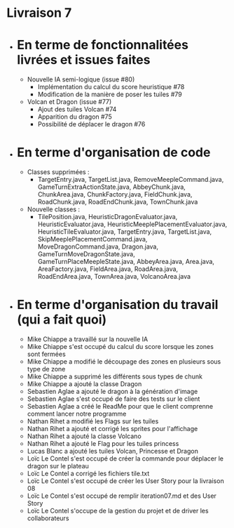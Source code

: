 # Livraison 7
- # En terme de fonctionnalitées livrées et issues faites
  - Nouvelle IA semi-logique (issue #80)
    -  Implémentation du calcul du score heuristique #78
    -  Modification de la manière de poser les tuiles #79
  - Volcan et Dragon (issue #77)
    - Ajout des tuiles Volcan #74
    - Apparition du dragon #75
    - Possibilité de déplacer le dragon #76

- # En terme d'organisation de code
  - Classes supprimées : 
    - TargetEntry.java, TargetList.java, RemoveMeepleCommand.java, GameTurnExtraActionState.java, AbbeyChunk.java, ChunkArea.java, ChunkFactory.java, FieldChunk.java, RoadChunk.java, RoadEndChunk.java, TownChunk.java
  - Nouvelle classes : 
    - TilePosition.java, HeuristicDragonEvaluator.java, HeuristicEvaluator.java, HeuristicMeeplePlacementEvaluator.java, HeuristicTileEvaluator.java, TargetEntry.java, TargetList.java, SkipMeeplePlacementCommand.java, MoveDragonCommand.java, Dragon.java, GameTurnMoveDragonState.java, GameTurnPlaceMeepleState.java, AbbeyArea.java, Area.java, AreaFactory.java, FieldArea.java, RoadArea.java, RoadEndArea.java, TownArea.java, VolcanoArea.java

- # En terme d'organisation du travail (qui a fait quoi)
  - Mike Chiappe a travaillé sur la nouvelle IA
  - Mike Chiappe s'est occupé du calcul du score lorsque les zones sont fermées
  - Mike Chiappe a modifié le découpage des zones en plusieurs sous type de zone
  - Mike Chiappe a supprimé les différents sous types de chunk
  - Mike Chiappe a ajouté la classe Dragon
  - Sebastien Aglae a ajouté le dragon à la génération d'image
  - Sebastien Aglae s'est occupé de faire des tests sur le client
  - Sebastien Aglae a créé le ReadMe pour que le client comprenne comment lancer notre programme
  - Nathan Rihet a modifié les Flags sur les tuiles
  - Nathan Rihet a ajouté et corrigé les sprites pour l'affichage
  - Nathan Rihet a ajouté la classe Volcano
  - Nathan Rihet a ajouté le Flag pour les tuiles princess
  - Lucas Blanc a ajouté les tuiles Volcan, Princesse et Dragon
  - Loïc Le Contel s'est occupé de créer la commande pour déplacer le dragon sur le plateau
  - Loïc Le Contel a corrigé les fichiers tile.txt
  - Loïc Le Contel s'est occupé de créer les User Story pour la livraison 08
  - Loïc Le Contel s'est occupé de remplir iteration07.md et des User Story
  - Loïc Le Contel s'occupe de la gestion du projet et de driver les collaborateurs
